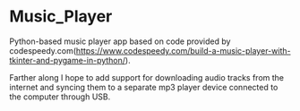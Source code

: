 # Music_Player
Python-based music player app based on code provided by codespeedy.com(https://www.codespeedy.com/build-a-music-player-with-tkinter-and-pygame-in-python/).

Farther along I hope to add support for downloading audio tracks from the internet and syncing them to a separate mp3 player device connected to the computer through USB.
